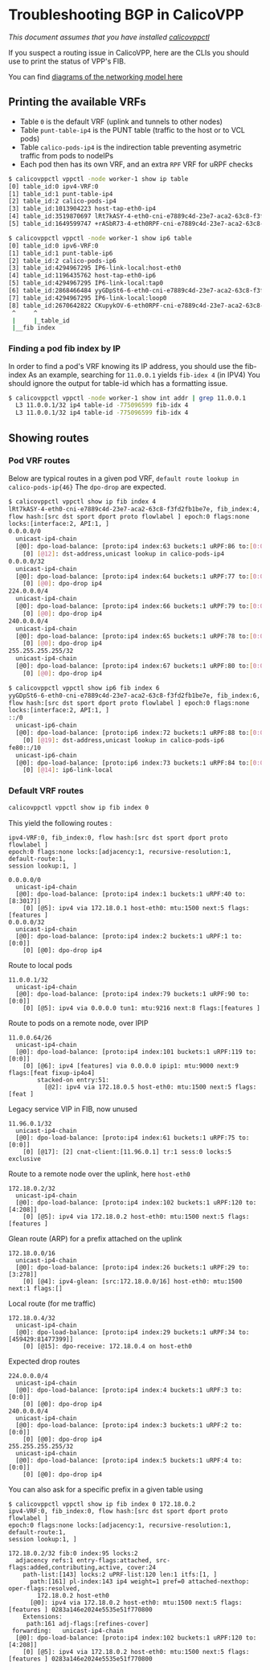 # Troubleshooting BGP in CalicoVPP

*This document assumes that you have installed [calicovppctl](../install/calicovppctl.md)*

If you suspect a routing issue in CalicoVPP, here are the CLIs
you should use to  print the status of VPP's FIB.

You can find [diagrams of the networking model here](README.md)

## Printing the available VRFs

- Table ``0`` is the default VRF (uplink and tunnels to other nodes)
- Table ``punt-table-ip4`` is the PUNT table (traffic to the host or to VCL pods)
- Table ``calico-pods-ip4`` is the indirection table preventing asymetric
traffic from pods to nodeIPs
- Each pod then has its own VRF, and an extra ``RPF`` VRF for uRPF checks

```bash
$ calicovppctl vppctl -node worker-1 show ip table
[0] table_id:0 ipv4-VRF:0
[1] table_id:1 punt-table-ip4
[2] table_id:2 calico-pods-ip4
[3] table_id:1013904223 host-tap-eth0-ip4
[4] table_id:3519870697 lRt7kASY-4-eth0-cni-e7889c4d-23e7-aca2-63c8-f3fd2fb1be7e
[5] table_id:1649599747 +rASbR73-4-eth0RPF-cni-e7889c4d-23e7-aca2-63c8-f3fd2fb1be7e

$ calicovppctl vppctl -node worker-1 show ip6 table
[0] table_id:0 ipv6-VRF:0
[1] table_id:1 punt-table-ip6
[2] table_id:2 calico-pods-ip6
[3] table_id:4294967295 IP6-link-local:host-eth0
[4] table_id:1196435762 host-tap-eth0-ip6
[5] table_id:4294967295 IP6-link-local:tap0
[6] table_id:2868466484 yyGDpSt6-6-eth0-cni-e7889c4d-23e7-aca2-63c8-f3fd2fb1be7e
[7] table_id:4294967295 IP6-link-local:loop0
[8] table_id:2670642822 CKupykOV-6-eth0RPF-cni-e7889c4d-23e7-aca2-63c8-f3fd2fb1be7e
 ^     ^
 |     |_table_id
 |__fib index
```

### Finding a pod fib index by IP

In order to find a pod's VRF knowing its IP address, you should use the fib-index
As an example, searching for ``11.0.0.1`` yields ``fib-idex 4`` (in IPV4)
You should ignore the output for table-id which has a formatting issue.

````bash
$ calicovppctl vppctl -node worker-1 show int addr | grep 11.0.0.1
  L3 11.0.0.1/32 ip4 table-id -775096599 fib-idx 4
  L3 11.0.0.1/32 ip4 table-id -775096599 fib-idx 4
````

## Showing routes

### Pod VRF routes

Below are typical routes in a given pod VRF, ``default route lookup in calico-pods-ip{46}``
The ``dpo-drop`` are expected.

````bash
$ calicovppctl vppctl show ip fib index 4
lRt7kASY-4-eth0-cni-e7889c4d-23e7-aca2-63c8-f3fd2fb1be7e, fib_index:4, 
flow hash:[src dst sport dport proto flowlabel ] epoch:0 flags:none
locks:[interface:2, API:1, ]
0.0.0.0/0
  unicast-ip4-chain
  [@0]: dpo-load-balance: [proto:ip4 index:63 buckets:1 uRPF:86 to:[0:0]]
    [0] [@12]: dst-address,unicast lookup in calico-pods-ip4
0.0.0.0/32
  unicast-ip4-chain
  [@0]: dpo-load-balance: [proto:ip4 index:64 buckets:1 uRPF:77 to:[0:0]]
    [0] [@0]: dpo-drop ip4
224.0.0.0/4
  unicast-ip4-chain
  [@0]: dpo-load-balance: [proto:ip4 index:66 buckets:1 uRPF:79 to:[0:0]]
    [0] [@0]: dpo-drop ip4
240.0.0.0/4
  unicast-ip4-chain
  [@0]: dpo-load-balance: [proto:ip4 index:65 buckets:1 uRPF:78 to:[0:0]]
    [0] [@0]: dpo-drop ip4
255.255.255.255/32
  unicast-ip4-chain
  [@0]: dpo-load-balance: [proto:ip4 index:67 buckets:1 uRPF:80 to:[0:0]]
    [0] [@0]: dpo-drop ip4

$ calicovppctl vppctl show ip6 fib index 6
yyGDpSt6-6-eth0-cni-e7889c4d-23e7-aca2-63c8-f3fd2fb1be7e, fib_index:6,
flow hash:[src dst sport dport proto flowlabel ] epoch:0 flags:none
locks:[interface:2, API:1, ]
::/0
  unicast-ip6-chain
  [@0]: dpo-load-balance: [proto:ip6 index:72 buckets:1 uRPF:88 to:[0:0]]
    [0] [@19]: dst-address,unicast lookup in calico-pods-ip6
fe80::/10
  unicast-ip6-chain
  [@0]: dpo-load-balance: [proto:ip6 index:73 buckets:1 uRPF:84 to:[0:0]]
    [0] [@14]: ip6-link-local
````

### Default VRF routes

````bash
calicovppctl vppctl show ip fib index 0
````

This yield the following routes :

````console
ipv4-VRF:0, fib_index:0, flow hash:[src dst sport dport proto flowlabel ]
epoch:0 flags:none locks:[adjacency:1, recursive-resolution:1, default-route:1,
session lookup:1, ]

0.0.0.0/0
  unicast-ip4-chain
  [@0]: dpo-load-balance: [proto:ip4 index:1 buckets:1 uRPF:40 to:[8:3017]]
    [0] [@5]: ipv4 via 172.18.0.1 host-eth0: mtu:1500 next:5 flags:[features ]
0.0.0.0/32
  unicast-ip4-chain
  [@0]: dpo-load-balance: [proto:ip4 index:2 buckets:1 uRPF:1 to:[0:0]]
    [0] [@0]: dpo-drop ip4
````

Route to local pods

````console
11.0.0.1/32
  unicast-ip4-chain
  [@0]: dpo-load-balance: [proto:ip4 index:79 buckets:1 uRPF:90 to:[0:0]]
    [0] [@5]: ipv4 via 0.0.0.0 tun1: mtu:9216 next:8 flags:[features ]
````

Route to pods on a remote node, over IPIP

````console
11.0.0.64/26
  unicast-ip4-chain
  [@0]: dpo-load-balance: [proto:ip4 index:101 buckets:1 uRPF:119 to:[0:0]]
    [0] [@6]: ipv4 [features] via 0.0.0.0 ipip1: mtu:9000 next:9 flags:[feat fixup-ip4o4]
        stacked-on entry:51:
          [@2]: ipv4 via 172.18.0.5 host-eth0: mtu:1500 next:5 flags:[feat ]
````

Legacy service VIP in FIB, now unused

````console
11.96.0.1/32
  unicast-ip4-chain
  [@0]: dpo-load-balance: [proto:ip4 index:61 buckets:1 uRPF:75 to:[0:0]]
    [0] [@17]: [2] cnat-client:[11.96.0.1] tr:1 sess:0 locks:5 exclusive
````

Route to a remote node over the uplink, here ``host-eth0``

````console
172.18.0.2/32
  unicast-ip4-chain
  [@0]: dpo-load-balance: [proto:ip4 index:102 buckets:1 uRPF:120 to:[4:208]]
    [0] [@5]: ipv4 via 172.18.0.2 host-eth0: mtu:1500 next:5 flags:[features ]
````

Glean route (ARP) for a prefix attached on the uplink

````console
172.18.0.0/16
  unicast-ip4-chain
  [@0]: dpo-load-balance: [proto:ip4 index:26 buckets:1 uRPF:29 to:[3:278]]
    [0] [@4]: ipv4-glean: [src:172.18.0.0/16] host-eth0: mtu:1500 next:1 flags:[]
````

Local route (for me traffic)

````console
172.18.0.4/32
  unicast-ip4-chain
  [@0]: dpo-load-balance: [proto:ip4 index:29 buckets:1 uRPF:34 to:[459429:81477399]]
    [0] [@15]: dpo-receive: 172.18.0.4 on host-eth0
````

Expected drop routes

````console
224.0.0.0/4
  unicast-ip4-chain
  [@0]: dpo-load-balance: [proto:ip4 index:4 buckets:1 uRPF:3 to:[0:0]]
    [0] [@0]: dpo-drop ip4
240.0.0.0/4
  unicast-ip4-chain
  [@0]: dpo-load-balance: [proto:ip4 index:3 buckets:1 uRPF:2 to:[0:0]]
    [0] [@0]: dpo-drop ip4
255.255.255.255/32
  unicast-ip4-chain
  [@0]: dpo-load-balance: [proto:ip4 index:5 buckets:1 uRPF:4 to:[0:0]]
    [0] [@0]: dpo-drop ip4
````

You can also ask for a specific prefix in a given table using

````console
$ calicovppctl vppctl show ip fib index 0 172.18.0.2
ipv4-VRF:0, fib_index:0, flow hash:[src dst sport dport proto flowlabel ]
epoch:0 flags:none locks:[adjacency:1, recursive-resolution:1, default-route:1,
session lookup:1, ]

172.18.0.2/32 fib:0 index:95 locks:2
  adjacency refs:1 entry-flags:attached, src-flags:added,contributing,active, cover:24
    path-list:[143] locks:2 uPRF-list:120 len:1 itfs:[1, ]
      path:[161] pl-index:143 ip4 weight=1 pref=0 attached-nexthop:  oper-flags:resolved,
        172.18.0.2 host-eth0
      [@0]: ipv4 via 172.18.0.2 host-eth0: mtu:1500 next:5 flags:[features ] 0283a146e2024e5535e51f770800
    Extensions:
     path:161 adj-flags:[refines-cover]
 forwarding:   unicast-ip4-chain
  [@0]: dpo-load-balance: [proto:ip4 index:102 buckets:1 uRPF:120 to:[4:208]]
    [0] [@5]: ipv4 via 172.18.0.2 host-eth0: mtu:1500 next:5 flags:[features ] 0283a146e2024e5535e51f770800
````
